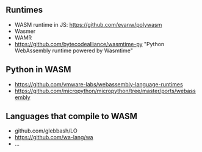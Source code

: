 ## Runtimes

- WASM runtime in JS: https://github.com/evanw/polywasm
- Wasmer
- WAMR
- https://github.com/bytecodealliance/wasmtime-py "Python WebAssembly runtime powered by Wasmtime"

## Python in WASM

- https://github.com/vmware-labs/webassembly-language-runtimes
- https://github.com/micropython/micropython/tree/master/ports/webassembly

## Languages that compile to WASM

- github.com/glebbash/LO
- https://github.com/wa-lang/wa
- ...
